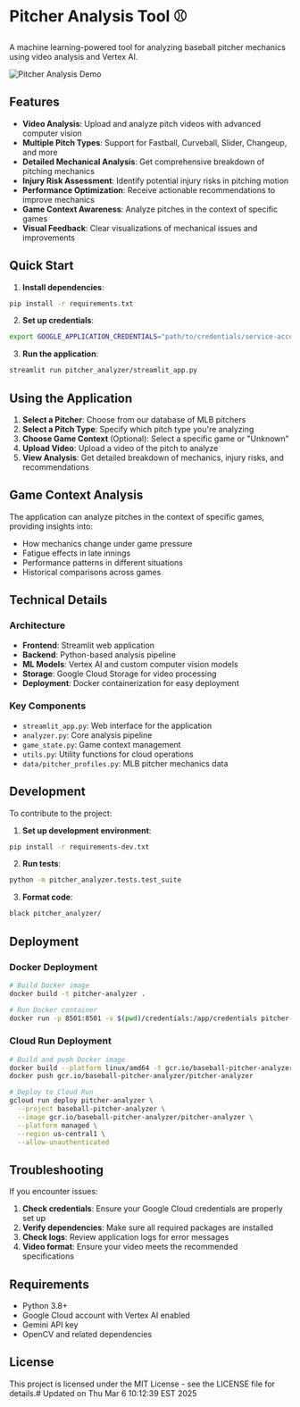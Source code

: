 # Pitcher Analysis Tool ⚾

A machine learning-powered tool for analyzing baseball pitcher mechanics using video analysis and Vertex AI.

![Pitcher Analysis Demo](https://storage.googleapis.com/baseball-pitcher-analyzer-videos/demo_screenshot.png)

## Features

- **Video Analysis**: Upload and analyze pitch videos with advanced computer vision
- **Multiple Pitch Types**: Support for Fastball, Curveball, Slider, Changeup, and more
- **Detailed Mechanical Analysis**: Get comprehensive breakdown of pitching mechanics
- **Injury Risk Assessment**: Identify potential injury risks in pitching motion
- **Performance Optimization**: Receive actionable recommendations to improve mechanics
- **Game Context Awareness**: Analyze pitches in the context of specific games
- **Visual Feedback**: Clear visualizations of mechanical issues and improvements

## Quick Start

1. **Install dependencies**:
```bash
pip install -r requirements.txt
```

2. **Set up credentials**:
```bash
export GOOGLE_APPLICATION_CREDENTIALS="path/to/credentials/service-account.json"
```

3. **Run the application**:
```bash
streamlit run pitcher_analyzer/streamlit_app.py
```

## Using the Application

1. **Select a Pitcher**: Choose from our database of MLB pitchers
2. **Select a Pitch Type**: Specify which pitch type you're analyzing
3. **Choose Game Context** (Optional): Select a specific game or "Unknown"
4. **Upload Video**: Upload a video of the pitch to analyze
5. **View Analysis**: Get detailed breakdown of mechanics, injury risks, and recommendations

## Game Context Analysis

The application can analyze pitches in the context of specific games, providing insights into:

- How mechanics change under game pressure
- Fatigue effects in late innings
- Performance patterns in different situations
- Historical comparisons across games

## Technical Details

### Architecture

- **Frontend**: Streamlit web application
- **Backend**: Python-based analysis pipeline
- **ML Models**: Vertex AI and custom computer vision models
- **Storage**: Google Cloud Storage for video processing
- **Deployment**: Docker containerization for easy deployment

### Key Components

- `streamlit_app.py`: Web interface for the application
- `analyzer.py`: Core analysis pipeline
- `game_state.py`: Game context management
- `utils.py`: Utility functions for cloud operations
- `data/pitcher_profiles.py`: MLB pitcher mechanics data

## Development

To contribute to the project:

1. **Set up development environment**:
```bash
pip install -r requirements-dev.txt
```

2. **Run tests**:
```bash
python -m pitcher_analyzer.tests.test_suite
```

3. **Format code**:
```bash
black pitcher_analyzer/
```

## Deployment

### Docker Deployment

```bash
# Build Docker image
docker build -t pitcher-analyzer .

# Run Docker container
docker run -p 8501:8501 -v $(pwd)/credentials:/app/credentials pitcher-analyzer
```

### Cloud Run Deployment

```bash
# Build and push Docker image
docker build --platform linux/amd64 -t gcr.io/baseball-pitcher-analyzer/pitcher-analyzer .
docker push gcr.io/baseball-pitcher-analyzer/pitcher-analyzer

# Deploy to Cloud Run
gcloud run deploy pitcher-analyzer \
  --project baseball-pitcher-analyzer \
  --image gcr.io/baseball-pitcher-analyzer/pitcher-analyzer \
  --platform managed \
  --region us-central1 \
  --allow-unauthenticated
```

## Troubleshooting

If you encounter issues:

1. **Check credentials**: Ensure your Google Cloud credentials are properly set up
2. **Verify dependencies**: Make sure all required packages are installed
3. **Check logs**: Review application logs for error messages
4. **Video format**: Ensure your video meets the recommended specifications

## Requirements

- Python 3.8+
- Google Cloud account with Vertex AI enabled
- Gemini API key
- OpenCV and related dependencies

## License

This project is licensed under the MIT License - see the LICENSE file for details.# Updated on Thu Mar  6 10:12:39 EST 2025

